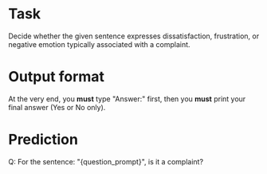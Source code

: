 # Task
Decide whether the given sentence expresses dissatisfaction, frustration, or negative emotion typically associated with a complaint.

# Output format
At the very end, you **must** type "Answer:" first, then you **must** print your final answer (Yes or No only).

# Prediction
Q: For the sentence: "{question_prompt}", is it a complaint?